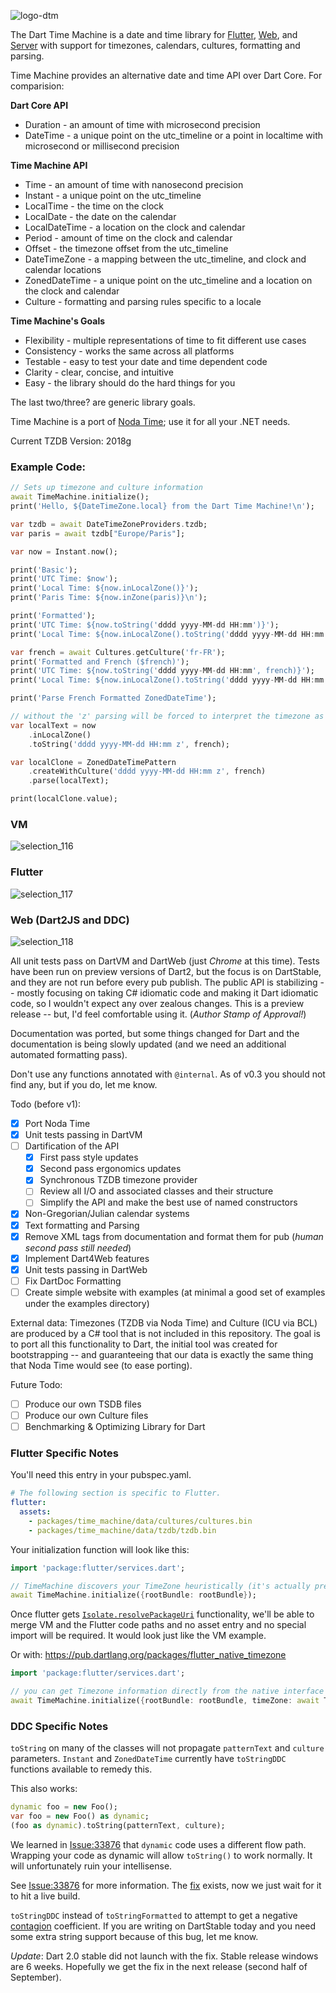 ![logo-dtm](https://user-images.githubusercontent.com/7284858/43960873-65f3f080-9c81-11e8-9d4d-c34c7e4cc46c.png)

The Dart Time Machine is a date and time library for
[Flutter](https://flutter.io/), [Web](https://webdev.dartlang.org/), and [Server](https://www.dartlang.org/dart-vm)
with support for timezones, calendars, cultures, formatting and parsing.

Time Machine provides an alternative date and time API over Dart Core.
For comparision:

**Dart Core API**
* Duration - an amount of time with microsecond precision
* DateTime - a unique point on the utc_timeline or a point in localtime with microsecond or millisecond precision

**Time Machine API**
* Time - an amount of time with nanosecond precision
* Instant - a unique point on the utc_timeline
* LocalTime - the time on the clock
* LocalDate - the date on the calendar
* LocalDateTime - a location on the clock and calendar
* Period - amount of time on the clock and calendar
* Offset - the timezone offset from the utc_timeline
* DateTimeZone - a mapping between the utc_timeline, and clock and calendar locations
* ZonedDateTime - a unique point on the utc_timeline and a location on the clock and calendar
* Culture - formatting and parsing rules specific to a locale

**Time Machine's Goals**
* Flexibility - multiple representations of time to fit different use cases
* Consistency - works the same across all platforms
* Testable - easy to test your date and time dependent code
* Clarity - clear, concise, and intuitive
* Easy - the library should do the hard things for you

The last two/three? are generic library goals.

Time Machine is a port of [Noda Time](https://www.nodatime.org); use it for all your .NET needs.

Current TZDB Version: 2018g

### Example Code:

```dart
// Sets up timezone and culture information
await TimeMachine.initialize();
print('Hello, ${DateTimeZone.local} from the Dart Time Machine!\n');

var tzdb = await DateTimeZoneProviders.tzdb;
var paris = await tzdb["Europe/Paris"];

var now = Instant.now();

print('Basic');
print('UTC Time: $now');
print('Local Time: ${now.inLocalZone()}');
print('Paris Time: ${now.inZone(paris)}\n');

print('Formatted');
print('UTC Time: ${now.toString('dddd yyyy-MM-dd HH:mm')}');
print('Local Time: ${now.inLocalZone().toString('dddd yyyy-MM-dd HH:mm')}\n');

var french = await Cultures.getCulture('fr-FR');
print('Formatted and French ($french)');
print('UTC Time: ${now.toString('dddd yyyy-MM-dd HH:mm', french)}');
print('Local Time: ${now.inLocalZone().toString('dddd yyyy-MM-dd HH:mm', french)}\n');

print('Parse French Formatted ZonedDateTime');

// without the 'z' parsing will be forced to interpret the timezone as UTC
var localText = now
    .inLocalZone()
    .toString('dddd yyyy-MM-dd HH:mm z', french);

var localClone = ZonedDateTimePattern
    .createWithCulture('dddd yyyy-MM-dd HH:mm z', french)
    .parse(localText);

print(localClone.value);
```

### VM

![selection_116](https://user-images.githubusercontent.com/7284858/41519375-bcbbc818-7295-11e8-9fd0-de2e8668b105.png)

### Flutter

![selection_117](https://user-images.githubusercontent.com/7284858/41519377-bebbde82-7295-11e8-8f10-d350afd1f746.png)

### Web (Dart2JS and DDC)

![selection_118](https://user-images.githubusercontent.com/7284858/41519378-c058d6a0-7295-11e8-845d-6782f1e7cbbe.png)

All unit tests pass on DartVM and DartWeb (just _Chrome_ at this time).
Tests have been run on preview versions of Dart2,
but the focus is on DartStable, and they are not run before every pub publish.
The public API is stabilizing -- mostly focusing on taking C# idiomatic code
and making it Dart idiomatic code, so I wouldn't expect any over zealous changes.
This is a preview release -- but, I'd feel comfortable using it. (_Author Stamp of Approval!_)

Documentation was ported, but some things changed for Dart and the documentation is being slowly updated (and we need
an additional automated formatting pass).

Don't use any functions annotated with `@internal`. As of v0.3 you should not find any, but if you do, let me know.

Todo (before v1):
 - [x] Port Noda Time
 - [x] Unit tests passing in DartVM
 - [ ] Dartification of the API
   - [X] First pass style updates
   - [X] Second pass ergonomics updates
   - [X] Synchronous TZDB timezone provider
   - [ ] Review all I/O and associated classes and their structure
   - [ ] Simplify the API and make the best use of named constructors
 - [X] Non-Gregorian/Julian calendar systems
 - [X] Text formatting and Parsing
 - [X] Remove XML tags from documentation and format them for pub (*human second pass still needed*)
 - [X] Implement Dart4Web features
 - [X] Unit tests passing in DartWeb
 - [ ] Fix DartDoc Formatting
 - [ ] Create simple website with examples (at minimal a good set of examples under the examples directory)

External data: Timezones (TZDB via Noda Time) and Culture (ICU via BCL) are produced by a C# tool that is not
included in this repository. The goal is to port all this functionality to Dart, the initial tool was created for
bootstrapping -- and guaranteeing that our data is exactly the same thing that Noda Time would see (to ease porting).

Future Todo:
 - [ ] Produce our own TSDB files
 - [ ] Produce our own Culture files
 - [ ] Benchmarking & Optimizing Library for Dart

### Flutter Specific Notes

You'll need this entry in your pubspec.yaml.

```yaml
# The following section is specific to Flutter.
flutter:
  assets:
    - packages/time_machine/data/cultures/cultures.bin
    - packages/time_machine/data/tzdb/tzdb.bin
```

Your initialization function will look like this:
```dart
import 'package:flutter/services.dart';

// TimeMachine discovers your TimeZone heuristically (it's actually pretty fast).
await TimeMachine.initialize({rootBundle: rootBundle});
```

Once flutter gets [`Isolate.resolvePackageUri`](https://github.com/flutter/flutter/issues/14815) functionality,
we'll be able to merge VM and the Flutter code paths and no asset entry and no special import will be required.
It would look just like the VM example.

Or with: https://pub.dartlang.org/packages/flutter_native_timezone

```dart
import 'package:flutter/services.dart';

// you can get Timezone information directly from the native interface with flutter_native_timezone
await TimeMachine.initialize({rootBundle: rootBundle, timeZone: await Timezone.getLocalTimezone()});
```

### DDC Specific Notes

`toString` on many of the classes will not propagate `patternText` and `culture` parameters.
`Instant` and `ZonedDateTime` currently have `toStringDDC` functions available to remedy this.

This also works:

```dart
dynamic foo = new Foo();
var foo = new Foo() as dynamic;
(foo as dynamic).toString(patternText, culture);
```

We learned in [Issue:33876](https://github.com/dart-lang/sdk/issues/33876) that `dynamic` code uses a different flow path.
Wrapping your code as dynamic will allow `toString()` to work normally. It will unfortunately ruin your intellisense.

See [Issue:33876](https://github.com/dart-lang/sdk/issues/33876) for more information. The [fix](https://dart-review.googlesource.com/c/sdk/+/65282)
exists, now we just wait for it to hit a live build.

`toStringDDC` instead of `toStringFormatted` to attempt to get a negative
[contagion](https://engineering.riotgames.com/news/taxonomy-tech-debt) coefficient. If you are writing on DartStable today
and you need some extra string support because of this bug, let me know.

_Update_: Dart 2.0 stable did not launch with the fix. Stable release windows are 6 weeks.
Hopefully we get the fix in the next release (second half of September).
